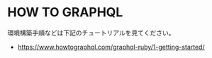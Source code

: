 # HOW TO GRAPHQL

環境構築手順などは下記のチュートリアルを見てください。
- https://www.howtographql.com/graphql-ruby/1-getting-started/
